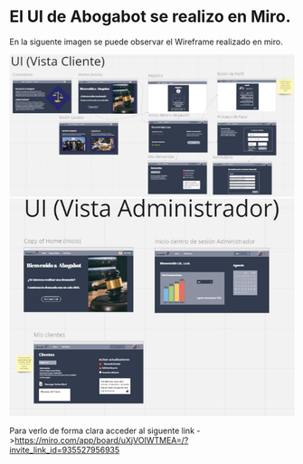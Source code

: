 # El UI de Abogabot se realizo en Miro.

En la siguente imagen se puede observar el Wireframe realizado en miro.

![](/imagenes/03.jpeg)
![](/imagenes/04.jpeg)

Para verlo de forma clara acceder al siguente link ->https://miro.com/app/board/uXjVOIWTMEA=/?invite_link_id=935527956935
